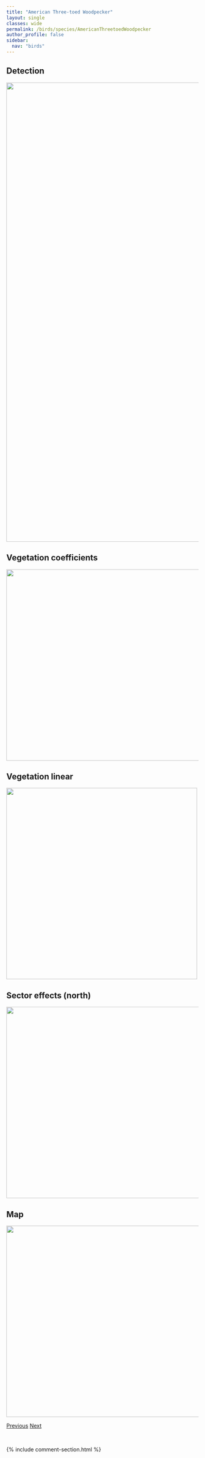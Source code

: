 ```yaml
---
title: "American Three-toed Woodpecker"
layout: single
classes: wide
permalink: /birds/species/AmericanThreetoedWoodpecker
author_profile: false
sidebar:
  nav: "birds"
---
```


<h2>Detection</h2>

<a href="https://drive.google.com/uc?export=view&id=1W4dHzSn8vBdxIvHPvF0dvOpm7wuW8-t_">
<img src="https://drive.google.com/uc?export=view&id=1W4dHzSn8vBdxIvHPvF0dvOpm7wuW8-t_" height = "1200" width = "800">
</a>

<h2>Vegetation coefficients</h2>

<a href="https://drive.google.com/uc?export=view&id=1fYhr4yTsuZUHcXh_BuwCMaNIGoCQtWkW">
<img src="https://drive.google.com/uc?export=view&id=1fYhr4yTsuZUHcXh_BuwCMaNIGoCQtWkW" height = "500" width = "1000">
</a>

<h2>Vegetation linear</h2>

<a href="https://drive.google.com/uc?export=view&id=15rvY0KeLWtpCSSotkxy1M_pyEyM1-7wZ">
<img src="https://drive.google.com/uc?export=view&id=15rvY0KeLWtpCSSotkxy1M_pyEyM1-7wZ" height = "500" width = "500">
</a>

<h2>Sector effects (north)</h2>

<a href="https://drive.google.com/uc?export=view&id=1gkiFK9QNIE4p84yL3l_ms7KL4t-qhjcx">
<img src="https://drive.google.com/uc?export=view&id=1gkiFK9QNIE4p84yL3l_ms7KL4t-qhjcx" height = "500" width = "1000">
</a>

<h2>Map</h2>

<a href="https://drive.google.com/uc?export=view&id=1ssgVAp52EnmesqNWlfdRomZZY0JSplRV">
<img src="https://drive.google.com/uc?export=view&id=1ssgVAp52EnmesqNWlfdRomZZY0JSplRV" height = "500" width = "1500">
</a>

<a href="/birds/species/AmericanWigeon/" class="pagination--pager" title="American Wigeon">Previous</a> <a href="/birds/species/BarredOwl/" class="pagination--pager" title="Barred Owl">Next</a>

<p>&nbsp;</p>

{% include comment-section.html %}
